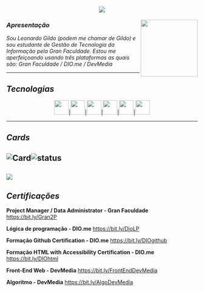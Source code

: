 <h1 align="center">
  <a href="https://git.io/typing-svg">
    <img src="https://readme-typing-svg.herokuapp.com/?lines=Hello,+There!+👋;This+is+Leonardo+Gildo...;Nice+to+meet+you!&center=true&size=30">
  </a>
</h1>
<img align="right" src="https://visitor-badge.laobi.icu/badge?page_id=L-Gildo.L-Gildo&left_text=My%20Page%20Visitors" width="150px">

### _Apresentação_
_Sou Leonardo Gildo (podem me chamar de Gildo) e sou estudante de Gestão de Tecnologia da Informação pela Gran Faculdade. Estou me aperfeiçoando usando três plataformas as quais são: Gran Faculdade /  DIO.me / DevMedia_


--------
## ___Tecnologias___
<p align="center">
    <img src="https://cdn.jsdelivr.net/gh/devicons/devicon@latest/icons/html5/html5-original.svg" width="38px">|<img src="https://cdn.jsdelivr.net/gh/devicons/devicon@latest/icons/css3/css3-original.svg" width="38px">|<img src="https://cdn.jsdelivr.net/gh/devicons/devicon@latest/icons/java/java-original.svg" width="38px">|<img src="https://cdn.jsdelivr.net/gh/devicons/devicon@latest/icons/azuresqldatabase/azuresqldatabase-original.svg" width="38px">|<img src="https://cdn.jsdelivr.net/gh/devicons/devicon@latest/icons/thealgorithms/thealgorithms-original.svg" width="38px">|<img src="https://cdn.jsdelivr.net/gh/devicons/devicon@latest/icons/github/github-original.svg" width="38px">
</p>

----
## ___Cards___
![Card](https://github-readme-stats.vercel.app/api?username=L-Gildo&theme=merko&show_icons=true)![status](https://github-readme-stats.vercel.app/api/top-langs/?username=L-Gildo&hide=html&layout=compact&theme=merko)
-----
![](https://github-profile-trophy.vercel.app/?username=L-Gildo&theme=dracula&no-frame=false&no-bg=false&margin-w=4)
-----
## ___Certificações___ 
__Project Manager / Data Administrator - Gran Faculdade__
<a>https://bit.ly/Gran2P</a>

__Lógica de programação - DIO.me__
<a>https://bit.ly/DioLP</a>

__Formação Github Certification - DIO.me__ <a>https://bit.ly/DIOgithub</a>

__Formação HTML with Accessibility Certification - DIO.me__ <a>https://bit.ly/DIOhtml</a>

__Front-End Web - DevMedia__ <a>https://bit.ly/FrontEndDevMedia</a>

__Algoritmo - DevMedia__ <a>https://bit.ly/AlgoDevMedia</a>

